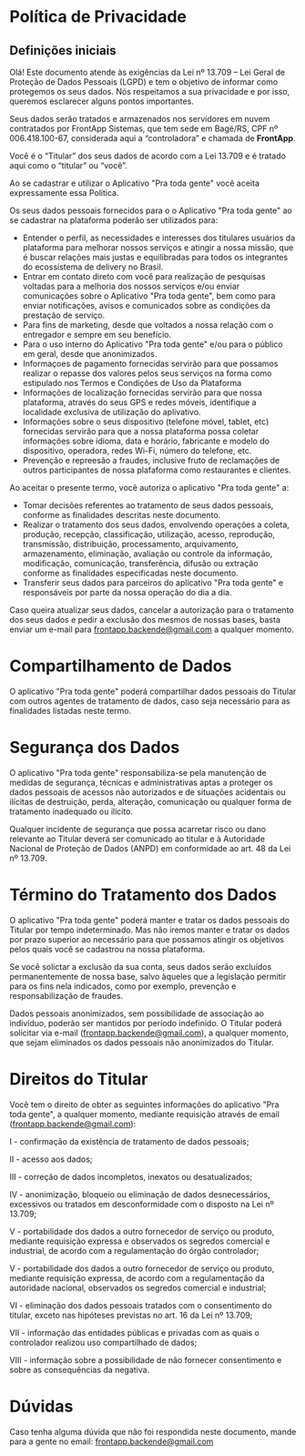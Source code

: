# Política de Privacidade
## Definições iniciais

Olá! Este documento atende às exigências da Lei nº 13.709 – Lei Geral de Proteção de Dados Pessoais (LGPD) e tem o objetivo de informar como protegemos os seus dados. Nós respeitamos a sua privacidade e por isso, queremos esclarecer alguns pontos importantes.

Seus dados serão tratados e armazenados nos servidores em nuvem contratados por FrontApp Sistemas, que tem sede em Bagé/RS, CPF nº 006.418.100-67, considerada aqui a “controladora” e chamada de **FrontApp**.

Você é o “Titular” dos seus dados de acordo com a Lei 13.709 e é tratado aqui como o “titular” ou “você”.

Ao se cadastrar e utilizar o Aplicativo "Pra toda gente" você aceita expressamente essa Política.

Os seus dados pessoais fornecidos para o o Aplicativo "Pra toda gente" ao se cadastrar na plataforma poderão ser utilizados para:

- Entender o perfil, as necessidades e interesses dos titulares usuários da plataforma para melhorar nossos serviços e atingir a nossa missão, que é buscar relações mais justas e equilibradas para todos os integrantes do ecossistema de delivery no Brasil.
- Entrar em contato direto com você para realização de pesquisas voltadas para a melhoria dos nossos serviços e/ou enviar comunicações sobre o Aplicativo "Pra toda gente", bem como para enviar notificações, avisos e comunicados sobre as condições da prestação de serviço.
- Para fins de marketing, desde que voltados a nossa relação com o entregador e sempre em seu benefício.
- Para o uso interno do Aplicativo "Pra toda gente" e/ou para o público em geral, desde que anonimizados.
- Informaçoes de pagamento fornecidas servirão para que possamos realizar o repasse dos valores pelos seus serviços na forma como estipulado nos Termos e Condições de Uso da Plataforma
- Informações de localização fornecidas servirão para que nossa plataforma, através do seus GPS e redes móveis, identifique a localidade exclusiva de utilização do aplivativo.
- Informações sobre o seus dispositivo (telefone móvel, tablet, etc) fornecidas servirão para que a nossa plataforma possa coletar informações sobre idioma, data e horário, fabricante e modelo do dispositivo, operadora, redes Wi-Fi, número do telefone, etc.
- Prevenção e repreesão a fraudes, inclusive fruto de reclamações de outros participantes de nossa plafaforma como restaurantes e clientes.

Ao aceitar o presente termo, você autoriza o aplicativo "Pra toda gente" a:

- Tomar decisões referentes ao tratamento de seus dados pessoais, conforme as finalidades descritas neste documento.
- Realizar o tratamento dos seus dados, envolvendo operações a coleta, produção, recepção, classificação, utilização, acesso, reprodução, transmissão, distribuição, processamento, arquivamento, armazenamento, eliminação, avaliação ou controle da informação, modificação, comunicação, transferência, difusão ou extração conforme as finalidades especificadas neste documento.
- Transferir seus dados para parceiros do aplicativo "Pra toda gente" e responsáveis por parte da nossa operação do dia a dia.

Caso queira atualizar seus dados, cancelar a autorização para o tratamento dos seus dados e pedir a exclusão dos mesmos de nossas bases, basta enviar um e-mail para [frontapp.backende@gmail.com](mailto:frontapp.backende@gmail.com) a qualquer momento.

# Compartilhamento de Dados

O aplicativo "Pra toda gente" poderá compartilhar dados pessoais do Titular com outros agentes de tratamento de dados, caso seja necessário para as finalidades listadas neste termo.

# Segurança dos Dados

O aplicativo "Pra toda gente" responsabiliza-se pela manutenção de medidas de segurança, técnicas e administrativas aptas a proteger os dados pessoais de acessos não autorizados e de situações acidentais ou ilícitas de destruição, perda, alteração, comunicação ou qualquer forma de tratamento inadequado ou ilícito.

Qualquer incidente de segurança que possa acarretar risco ou dano relevante ao Titular deverá ser comunicado ao titular e à Autoridade Nacional de Proteção de Dados (ANPD) em conformidade ao art. 48 da Lei nº 13.709.

# Término do Tratamento dos Dados

O aplicativo "Pra toda gente" poderá manter e tratar os dados pessoais do Titular por tempo indeterminado. Mas não iremos manter e tratar os dados por prazo superior ao necessário para que possamos atingir os objetivos pelos quais você se cadastrou na nossa plataforma. 

Se você solictar a exclusão da sua conta, seus dados serão excluídos permanentemente de nossa base, salvo àqueles que a legislação permitir para os fins nela indicados, como por exemplo, prevenção e responsabilização de fraudes.

Dados pessoais anonimizados, sem possibilidade de associação ao indivíduo, poderão ser mantidos por período indefinido. O Titular poderá solicitar via e-mail ([frontapp.backende@gmail.com](mailto:frontapp.backende@gmail.com)), a qualquer momento, que sejam eliminados os dados pessoais não anonimizados do Titular.

# Direitos do Titular

Você tem o direito de obter as seguintes informações do aplicativo "Pra toda gente", a qualquer momento, mediante requisição através de email ([frontapp.backende@gmail.com](mailto:frontapp.backende@gmail.com)):

I - confirmação da existência de tratamento de dados pessoais;

II - acesso aos dados;

III - correção de dados incompletos, inexatos ou desatualizados;

IV - anonimização, bloqueio ou eliminação de dados desnecessários, excessivos ou tratados em desconformidade com o disposto na Lei nº 13.709;

V - portabilidade dos dados a outro fornecedor de serviço ou produto, mediante requisição expressa e observados os segredos comercial e industrial, de acordo com a regulamentação do órgão controlador;

V - portabilidade dos dados a outro fornecedor de serviço ou produto, mediante requisição expressa, de acordo com a regulamentação da autoridade nacional, observados os segredos comercial e industrial;

VI - eliminação dos dados pessoais tratados com o consentimento do titular, exceto nas hipóteses previstas no art. 16 da Lei nº 13.709;

VII - informação das entidades públicas e privadas com as quais o controlador realizou uso compartilhado de dados;

VIII - informação sobre a possibilidade de não fornecer consentimento e sobre as consequências da negativa.

# Dúvidas

Caso tenha alguma dúvida que não foi respondida neste documento, mande para a gente no email: [frontapp.backende@gmail.com](mailto:frontapp.backende@gmail.com)
